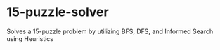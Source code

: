 # 15-puzzle-solver
Solves a 15-puzzle problem by utilizing BFS, DFS, and Informed Search using Heuristics
